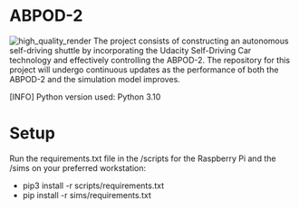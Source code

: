 # ABPOD-2
![high_quality_render](https://github.com/frizzyondabeat/ABPOD-2/assets/95314999/4833c7c0-1158-4f99-a9e4-db86473a244c)
The project consists of constructing an autonomous self-driving shuttle by incorporating the Udacity Self-Driving Car technology and effectively controlling the ABPOD-2. The repository for this project will undergo continuous updates as the performance of both the ABPOD-2 and the simulation model improves.

[INFO] Python version used: Python 3.10

# Setup
Run the requirements.txt file in the /scripts for the Raspberry Pi and the /sims on your preferred workstation:
- pip3 install -r scripts/requirements.txt
- pip install -r sims/requirements.txt
